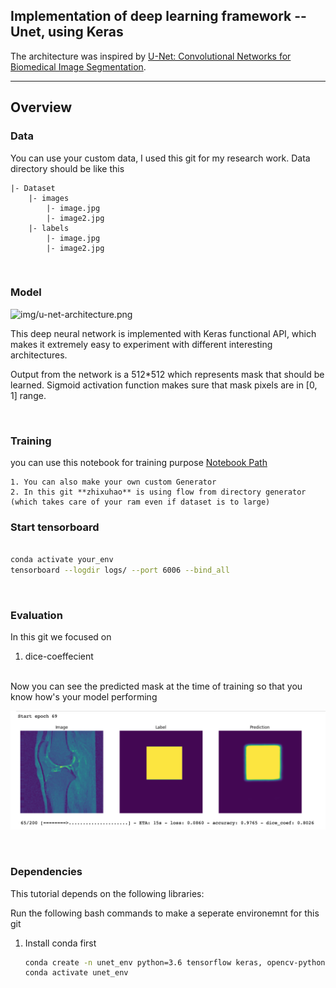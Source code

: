 ## Implementation of deep learning framework -- Unet, using Keras

The architecture was inspired by [U-Net: Convolutional Networks for Biomedical Image Segmentation](http://lmb.informatik.uni-freiburg.de/people/ronneber/u-net/).

---

## Overview

### Data

You can use your custom data, I used this git for my research work. Data directory should be like this

```
|- Dataset
    |- images
        |- image.jpg
        |- image2.jpg
    |- labels
        |- image.jpg
        |- image2.jpg
```
<br>

### Model

![img/u-net-architecture.png](img/u-net-architecture.png)

This deep neural network is implemented with Keras functional API, which makes it extremely easy to experiment with different interesting architectures.

Output from the network is a 512*512 which represents mask that should be learned. Sigmoid activation function
makes sure that mask pixels are in \[0, 1\] range.

<br>

### Training

you can use this notebook for training purpose [Notebook Path](trainUnet.ipynb)
    
    1. You can also make your own custom Generator
    2. In this git **zhixuhao** is using flow from directory generator (which takes care of your ram even if dataset is to large)

### Start tensorboard

```bash

conda activate your_env
tensorboard --logdir logs/ --port 6006 --bind_all


```

<br>

### Evaluation

In this git we focused on 

1. dice-coeffecient 


<br>
Now you can see the predicted mask at the time of training so that you know how's your model performing

<br>

![img/u-net-architecture.png](img/prediction.png)



<br>

### Dependencies

This tutorial depends on the following libraries:

Run the following bash commands to make a seperate environemnt for this git

1. Install conda first
    ```bash
    conda create -n unet_env python=3.6 tensorflow keras, opencv-python matplotlib 
    conda activate unet_env
    ```






